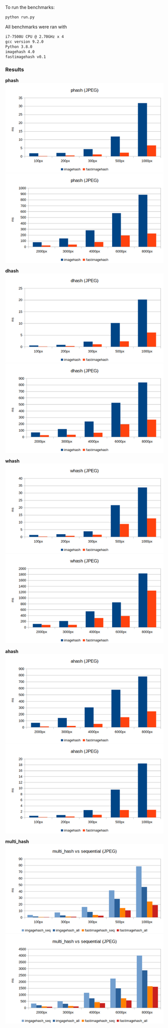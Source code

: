 
To run the benchmarks:
```bash
python run.py
```

All benchmarks were ran with
```
i7-7500U CPU @ 2.70GHz x 4
gcc version 9.2.0
Python 3.8.0
imagehash 4.0
fastimagehash v0.1
```

### Results
**phash**
![phash_s](results/phash_small.png)
![phash_l](results/phash_large.png)

**dhash**
![dhash_s](results/dhash_small.png)
![dhash_l](results/dhash_large.png)

**whash**
![whash_s](results/whash_small.png)
![whash_l](results/whash_large.png)

**ahash**
![ahash_s](results/ahash_small.png)
![ahash_l](results/ahash_large.png)

**multi_hash**
![multi_s](results/multi_small.png)
![multi_l](results/multi_large.png)
